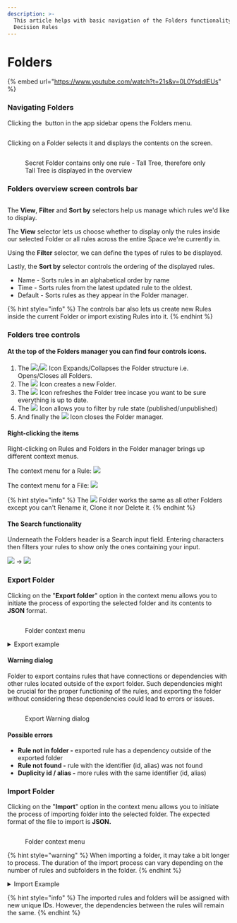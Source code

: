 ```yaml
---
description: >-
  This article helps with basic navigation of the Folders functionality of
  Decision Rules
---
```


# Folders

{% embed url="https://www.youtube.com/watch?t=21s&v=0L0YsddlEUs" %}

### Navigating Folders

Clicking the <img src="../.gitbook/assets/image (261).png" alt="" data-size="line"> button in the app sidebar opens the Folders menu.

<figure><img src="../.gitbook/assets/image (253).png" alt=""><figcaption></figcaption></figure>

Clicking on a Folder selects it and displays the contents on the screen.

<figure><img src="../.gitbook/assets/image (207).png" alt=""><figcaption><p>Secret Folder contains only one rule - Tall Tree, therefore only Tall Tree is displayed in the overview </p></figcaption></figure>

### Folders overview screen controls bar

<figure><img src="../.gitbook/assets/image (66) (1).png" alt=""><figcaption></figcaption></figure>

The **View**, **Filter** and **Sort by** selectors help us manage which rules we'd like to display.

The **View** selector lets us choose whether to display only the rules inside our selected Folder or all rules across the entire Space we're currently in.

Using the **Filter** selector, we can define the types of rules to be displayed.

Lastly, the **Sort by** selector controls the ordering of the displayed rules.&#x20;

* Name - Sorts rules in an alphabetical order by name
* Time - Sorts rules from the latest updated rule to the oldest.
* Default - Sorts rules as they appear in the Folder manager.

{% hint style="info" %}
The controls bar also lets us create new Rules inside the current Folder or import existing Rules into it.
{% endhint %}

### Folders tree controls

#### At the top of the Folders manager you can find four controls icons.

1. The ![](<../.gitbook/assets/image (102) (1).png>)/![](<../.gitbook/assets/image (138).png>) Icon Expands/Collapses the Folder structure i.e. Opens/Closes all Folders.
2. The ![](<../.gitbook/assets/image (123).png>) Icon creates a new Folder.
3. The ![](<../.gitbook/assets/image (211).png>) Icon refreshes the Folder tree incase you want to be sure everything is up to date.
4. The ![](<../.gitbook/assets/Screenshot 2023-07-19 at 15.28.16.png>) Icon allows you to filter by rule state (published/unpublished)
5. And finally the ![](<../.gitbook/assets/image (257).png>) Icon closes the Folder manager.

#### Right-clicking the items

Right-clicking on Rules and Folders in the Folder manager brings up different context menus.

The context menu for a Rule: ![](<../.gitbook/assets/image (255).png>)

The context menu for a File:  ![](<../.gitbook/assets/image (247).png>)

{% hint style="info" %}
The ![](<../.gitbook/assets/image (147).png>) Folder works the same as all other Folders except you can't Rename it, Clone it nor Delete it.
{% endhint %}

#### The Search functionality

Underneath the Folders header is a Search input field. Entering characters then filters your rules to show only the ones containing your input.

![](<../.gitbook/assets/image (143).png>) -> ![](<../.gitbook/assets/image (249).png>)

### Export Folder

Clicking on the "**Export folder**" option in the context menu allows you to initiate the process of exporting the selected folder and its contents to **JSON** format.

<figure><img src="../.gitbook/assets/Screenshot from 2023-08-02 13-55-16.png" alt=""><figcaption><p>Folder context menu</p></figcaption></figure>

<details>

<summary>Export example</summary>

```
{
    "export": {
        "exportType": "FOLDER",
        "version": 1,
        "createdAt": "2023-08-02T10:13:03.825Z",
        "data": {
            "structure": {
                "id": "f600f63a-2281-669a-9aa6-1aa3110ccc26",
                "name": "Test Import",
                "type": "FOLDER",
                "children": [
                    {
                        "baseId": "595e7659-641d-8200-ba42-40b683ca1c5c",
                        "type": "RULE",
                        "version": 1
                    },
                    {
                        "baseId": "6fb875d8-5e1a-4139-7d47-c22fea912c0b",
                        "type": "RULE",
                        "version": 1
                    }
                ]
            },
            "rules": [
                {
                    "name": "Scripting rule 2",
                    "description": "Sample scripting rule",
                    "inputSchema": {
                        "value1": {},
                        "value2": {}
                    },
                    "outputSchema": {
                        "result": {}
                    },
                    "script": "/* \n    1.  Input variables\n    Input body is set in input variable \n*/\nlet a = input.value1;\nlet b = input.value2;\n\n/*\n    2.  Define simple \"multiply\" function\n*/\nfunction multiply(a, b) {\n    return a * b;\n}\n\n/*\n    3.  Execute multiply function and store value result variable\n*/\nlet resultMultiply = multiply(a, b);\n\n/*\n    4.  Set output model which is returned in REST API\n*/\noutput.result = resultMultiply;\n\n/*\n    Optionally: It is possible print values to console\n*/\nlog('Result multiply:', resultMultiply);\n\n/*\n    5.  Return output  \n*/\nreturn output;",
                    "type": "complex-rule",
                    "status": "published",
                    "auditLog": {
                        "active": false,
                        "debug": {
                            "active": false
                        },
                        "ttl": 14
                    },
                    "ruleId": "595e7659-641d-8200-ba42-40b683ca1c5c",
                    "baseId": "595e7659-641d-8200-ba42-40b683ca1c5c",
                    "version": 1,
                    "ruleAlias": "specific-roadrunner",
                    "createdIn": "2023-08-02T08:12:56.738Z",
                    "lastUpdate": "2023-08-02T08:12:56.738Z",
                    "tags": []
                },
                {
                    "name": "Scripting rule 1",
                    "description": "Sample scripting rule",
                    "inputSchema": {
                        "value1": {},
                        "value2": {}
                    },
                    "outputSchema": {
                        "result": {}
                    },
                    "script": "/* \n    1.  Input variables\n    Input body is set in input variable \n*/\nlet a = input.value1;\nlet b = input.value2;\n\n/*\n    2.  Define simple \"multiply\" function\n*/\nfunction multiply(a, b) {\n    return a * b;\n}\n\n/*\n    3.  Execute multiply function and store value result variable\n*/\nlet resultMultiply = multiply(a, b);\n\n/*\n    4.  Set output model which is returned in REST API\n*/\noutput.result = resultMultiply;\n\n/*\n    Optionally: It is possible print values to console\n*/\nlog('Result multiply:', resultMultiply);\n\n/*\n    5.  Return output  \n*/\nreturn output;",
                    "type": "complex-rule",
                    "status": "published",
                    "auditLog": {
                        "active": false,
                        "debug": {
                            "active": false
                        },
                        "ttl": 14
                    },
                    "ruleId": "6fb875d8-5e1a-4139-7d47-c22fea912c0b",
                    "baseId": "6fb875d8-5e1a-4139-7d47-c22fea912c0b",
                    "version": 1,
                    "ruleAlias": "interested-mackerel",
                    "createdIn": "2023-08-02T08:12:42.965Z",
                    "lastUpdate": "2023-08-02T08:12:42.965Z",
                    "tags": []
                }
            ]
        }
    }
}
```

</details>

#### Warning dialog

Folder to export contains rules that have connections or dependencies with other rules located outside of the export folder. Such dependencies might be crucial for the proper functioning of the rules, and exporting the folder without considering these dependencies could lead to errors or issues.

<figure><img src="../.gitbook/assets/Screenshot from 2023-08-02 14-10-58.png" alt=""><figcaption><p>Export Warning dialog</p></figcaption></figure>

#### Possible errors

* **Rule not in folder -** exported rule has a dependency outside of the exported folder &#x20;
* **Rule not found -** rule with the identifier (id, alias) was not found
* **Duplicity id / alias -** more rules with the same identifier (id, alias) &#x20;

### Import Folder

Clicking on the "**Import**" option in the context menu allows you to initiate the process of importing folder into the selected folder. The expected format of the file to import is **JSON.**

<figure><img src="../.gitbook/assets/Screenshot from 2023-08-02 14-16-19.png" alt=""><figcaption><p>Folder context menu</p></figcaption></figure>

{% hint style="warning" %}
When importing a folder, it may take a bit longer to process. The duration of the import process can vary depending on the number of rules and subfolders in the folder.
{% endhint %}

<details>

<summary>Import Example</summary>

```
{
    "export": {
        "exportType": "FOLDER",
        "version": 1,
        "createdAt": "2023-08-02T10:13:03.825Z",
        "data": {
            "structure": {
                "id": "f600f63a-2281-669a-9aa6-1aa3110ccc26",
                "name": "Test Import",
                "type": "FOLDER",
                "children": [
                    {
                        "baseId": "595e7659-641d-8200-ba42-40b683ca1c5c",
                        "type": "RULE",
                        "version": 1
                    },
                    {
                        "baseId": "6fb875d8-5e1a-4139-7d47-c22fea912c0b",
                        "type": "RULE",
                        "version": 1
                    }
                ]
            },
            "rules": [
                {
                    "name": "Scripting rule 2",
                    "description": "Sample scripting rule",
                    "inputSchema": {
                        "value1": {},
                        "value2": {}
                    },
                    "outputSchema": {
                        "result": {}
                    },
                    "script": "/* \n    1.  Input variables\n    Input body is set in input variable \n*/\nlet a = input.value1;\nlet b = input.value2;\n\n/*\n    2.  Define simple \"multiply\" function\n*/\nfunction multiply(a, b) {\n    return a * b;\n}\n\n/*\n    3.  Execute multiply function and store value result variable\n*/\nlet resultMultiply = multiply(a, b);\n\n/*\n    4.  Set output model which is returned in REST API\n*/\noutput.result = resultMultiply;\n\n/*\n    Optionally: It is possible print values to console\n*/\nlog('Result multiply:', resultMultiply);\n\n/*\n    5.  Return output  \n*/\nreturn output;",
                    "type": "complex-rule",
                    "status": "published",
                    "auditLog": {
                        "active": false,
                        "debug": {
                            "active": false
                        },
                        "ttl": 14
                    },
                    "ruleId": "595e7659-641d-8200-ba42-40b683ca1c5c",
                    "baseId": "595e7659-641d-8200-ba42-40b683ca1c5c",
                    "version": 1,
                    "ruleAlias": "specific-roadrunner",
                    "createdIn": "2023-08-02T08:12:56.738Z",
                    "lastUpdate": "2023-08-02T08:12:56.738Z",
                    "tags": []
                },
                {
                    "name": "Scripting rule 1",
                    "description": "Sample scripting rule",
                    "inputSchema": {
                        "value1": {},
                        "value2": {}
                    },
                    "outputSchema": {
                        "result": {}
                    },
                    "script": "/* \n    1.  Input variables\n    Input body is set in input variable \n*/\nlet a = input.value1;\nlet b = input.value2;\n\n/*\n    2.  Define simple \"multiply\" function\n*/\nfunction multiply(a, b) {\n    return a * b;\n}\n\n/*\n    3.  Execute multiply function and store value result variable\n*/\nlet resultMultiply = multiply(a, b);\n\n/*\n    4.  Set output model which is returned in REST API\n*/\noutput.result = resultMultiply;\n\n/*\n    Optionally: It is possible print values to console\n*/\nlog('Result multiply:', resultMultiply);\n\n/*\n    5.  Return output  \n*/\nreturn output;",
                    "type": "complex-rule",
                    "status": "published",
                    "auditLog": {
                        "active": false,
                        "debug": {
                            "active": false
                        },
                        "ttl": 14
                    },
                    "ruleId": "6fb875d8-5e1a-4139-7d47-c22fea912c0b",
                    "baseId": "6fb875d8-5e1a-4139-7d47-c22fea912c0b",
                    "version": 1,
                    "ruleAlias": "interested-mackerel",
                    "createdIn": "2023-08-02T08:12:42.965Z",
                    "lastUpdate": "2023-08-02T08:12:42.965Z",
                    "tags": []
                }
            ]
        }
    }
}
```

</details>

{% hint style="info" %}
The imported rules and folders will be assigned with new unique IDs. However, the dependencies between the rules will remain the same.
{% endhint %}
